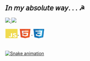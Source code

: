 ## 𝘐𝘯 𝘮𝘺 𝘢𝘣𝘴𝘰𝘭𝘶𝘵𝘦 𝘸𝘢𝘺. . . ☭

 <div>
   <a href="https://github.com/luwu11snts">
   <img height="180em" src="https://github-readme-stats.vercel.app/api?username=luwu11snts&show_icons=true&theme=tokyonight&include_all_commits=true&count_private=true"/>
   <img height="180em" src="https://github-readme-stats.vercel.app/api/top-langs/?username=luwu11snts&layout=compact&langs_count=6&theme=tokyonight"/>

</div>
<div style="display: inline_block"><br>
  <img align="center" alt="Js" height="30" width="40" src="https://raw.githubusercontent.com/devicons/devicon/master/icons/javascript/javascript-plain.svg">
  <img align="center" alt="HTML" height="30" width="40" src="https://raw.githubusercontent.com/devicons/devicon/master/icons/html5/html5-original.svg">
  <img align="center" alt="CSS" height="30" width="40" src="https://raw.githubusercontent.com/devicons/devicon/master/icons/css3/css3-original.svg">
</div>
 
 <br>
 
  ### 
 
<div> 
  
  
  
  
  
 
  ![Snake animation](https://github.com/luwu11snts/luwu11snts/blob/output/github-contribution-grid-snake.svg)
